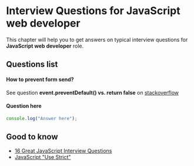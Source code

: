Interview Questions for JavaScript web developer
=========


This chapter will help you to get answers on typical interview questions for **JavaScript web developer** role.


Questions list
---------

#### How to prevent form send?

See question **event.preventDefault() vs. return false** on [stackoverflow](http://stackoverflow.com/questions/1357118/)

#### Question here

```javascript
console.log("Answer here");
```


Good to know
---------

 * [16 Great JavaScript Interview Questions](http://www.toptal.com/javascript/interview-questions)
 * [JavaScript "Use Strict"](http://www.w3schools.com/js/js_strict.asp)
